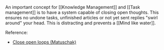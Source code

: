 An important concept for [[Knowledge Management]] and [[Task management]] is to have a system capable of closing open thoughts. This ensures no undone tasks, unfinished articles or not yet sent replies "swirl around" your head. This is distracting and prevents a [[Mind like water]].

Reference:
- [Close open loops (Matuschak)](https://notes.andymatuschak.org/z8d4eJNaKrVDGTFpqRnQUPRkexB7K6XbcffAV)


